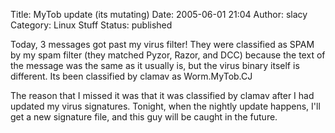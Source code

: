 Title: MyTob update (its mutating)
Date: 2005-06-01 21:04
Author: slacy
Category: Linux Stuff
Status: published

Today, 3 messages got past my virus filter! They were classified as SPAM
by my spam filter (they matched Pyzor, Razor, and DCC) because the text
of the message was the same as it usually is, but the virus binary
itself is different. Its been classified by clamav as Worm.MyTob.CJ

The reason that I missed it was that it was classified by clamav after I
had updated my virus signatures. Tonight, when the nightly update
happens, I'll get a new signature file, and this guy will be caught in
the future.
